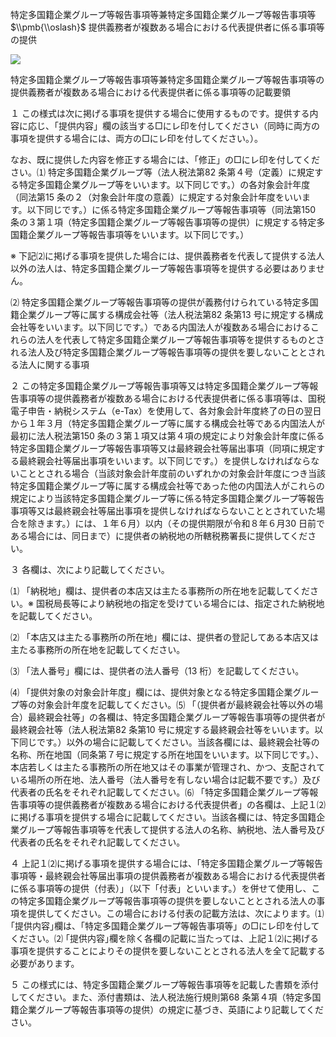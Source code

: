 特定多国籍企業グループ等報告事項等兼特定多国籍企業グループ等報告事項等 $\\pmb{\\oslash}$ 提供義務者が複数ある場合における代表提供者に係る事項等の提供

![](https://www.nta.go.jp/tmp/cf22a049-63ad-4748-9b88-7603faebb35f/images/009fc35cd6cc9259cd6e02f6e782228a1e872ebbdfb590d3193dd8ee4c2b777a.jpg)

特定多国籍企業グループ等報告事項等兼特定多国籍企業グループ等報告事項等の提供義務者が複数ある場合における代表提供者に係る事項等の記載要領

１ この様式は次に掲げる事項を提供する場合に使用するものです。提供する内容に応じ、「提供内容」欄の該当する□にレ印を付してください（同時に両方の事項を提供する場合には、両方の□にレ印を付してください。）。

なお、既に提供した内容を修正する場合には、「修正」の□にレ印を付してください。⑴ 特定多国籍企業グループ等（法人税法第82 条第４号（定義）に規定する特定多国籍企業グループ等をいいます。以下同じです。）の各対象会計年度（同法第15 条の２（対象会計年度の意義）に規定する対象会計年度をいいます。以下同じです。）に係る特定多国籍企業グループ等報告事項等（同法第150 条の３第１項（特定多国籍企業グループ等報告事項等の提供）に規定する特定多国籍企業グループ等報告事項等をいいます。以下同じです。）

※ 下記⑵に掲げる事項を提供した場合には、提供義務者を代表して提供する法人以外の法人は、特定多国籍企業グループ等報告事項等を提供する必要はありません。

⑵ 特定多国籍企業グループ等報告事項等の提供が義務付けられている特定多国籍企業グループ等に属する構成会社等（法人税法第82 条第13 号に規定する構成会社等をいいます。以下同じです。）である内国法人が複数ある場合におけるこれらの法人を代表して特定多国籍企業グループ等報告事項等を提供するものとされる法人及び特定多国籍企業グループ等報告事項等の提供を要しないこととされる法人に関する事項

２ この特定多国籍企業グループ等報告事項等又は特定多国籍企業グループ等報告事項等の提供義務者が複数ある場合における代表提供者に係る事項等は、国税電子申告・納税システム（e-Tax）を使用して、各対象会計年度終了の日の翌日から１年３月（特定多国籍企業グループ等に属する構成会社等である内国法人が最初に法人税法第150 条の３第１項又は第４項の規定により対象会計年度に係る特定多国籍企業グループ等報告事項等又は最終親会社等届出事項（同項に規定する最終親会社等届出事項をいいます。以下同じです。）を提供しなければならないこととされる場合（当該対象会計年度前のいずれかの対象会計年度につき当該特定多国籍企業グループ等に属する構成会社等であった他の内国法人がこれらの規定により当該特定多国籍企業グループ等に係る特定多国籍企業グループ等報告事項等又は最終親会社等届出事項を提供しなければならないこととされていた場合を除きます。）には、１年６月）以内（その提供期限が令和８年６月30 日前である場合には、同日まで）に提供者の納税地の所轄税務署長に提供してください。

３ 各欄は、次により記載してください。

⑴ 「納税地」欄は、提供者の本店又は主たる事務所の所在地を記載してください。※ 国税局長等により納税地の指定を受けている場合には、指定された納税地を記載してください。

⑵ 「本店又は主たる事務所の所在地」欄には、提供者の登記してある本店又は主たる事務所の所在地を記載してください。

⑶ 「法人番号」欄には、提供者の法人番号（13 桁）を記載してください。

⑷ 「提供対象の対象会計年度」欄には、提供対象となる特定多国籍企業グループ等の対象会計年度を記載してください。⑸ 「（提供者が最終親会社等以外の場合）最終親会社等」の各欄は、特定多国籍企業グループ等報告事項等の提供者が最終親会社等（法人税法第82 条第10 号に規定する最終親会社等をいいます。以下同じです。）以外の場合に記載してください。当該各欄には、最終親会社等の名称、所在地国（同条第７号に規定する所在地国をいいます。以下同じです。）、本店若しくは主たる事務所の所在地又はその事業が管理され、かつ、支配されている場所の所在地、法人番号（法人番号を有しない場合は記載不要です。）及び代表者の氏名をそれぞれ記載してください。⑹ 「特定多国籍企業グループ等報告事項等の提供義務者が複数ある場合における代表提供者」の各欄は、上記１⑵に掲げる事項を提供する場合に記載してください。当該各欄には、特定多国籍企業グループ等報告事項等を代表して提供する法人の名称、納税地、法人番号及び代表者の氏名をそれぞれ記載してください。

４ 上記１⑵に掲げる事項を提供する場合には、「特定多国籍企業グループ等報告事項等・最終親会社等届出事項の提供義務者が複数ある場合における代表提供者に係る事項等の提供（付表）」（以下「付表」といいます。）を併せて使用し、この特定多国籍企業グループ等報告事項等の提供を要しないこととされる法人の事項を提供してください。この場合における付表の記載方法は、次によります。⑴ ｢提供内容｣欄は、「特定多国籍企業グループ等報告事項等」の□にレ印を付してください。⑵ ｢提供内容｣欄を除く各欄の記載に当たっては、上記１⑵に掲げる事項を提供することによりその提供を要しないこととされる法人を全て記載する必要があります。

５ この様式には、特定多国籍企業グループ等報告事項等を記載した書類を添付してください。また、添付書類は、法人税法施行規則第68 条第４項（特定多国籍企業グループ等報告事項等の提供）の規定に基づき、英語により記載してください。